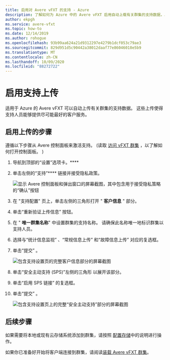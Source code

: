 ```yaml
---
title: 启用对 Avere vFXT 的支持 - Azure
description: 了解如何为 Azure 中的 Avere vFXT 启用自动上载有关群集的支持数据，以帮助支持人员提供客户服务。
author: ekpgh
ms.service: avere-vfxt
ms.topic: how-to
ms.date: 12/14/2019
ms.author: rohogue
ms.openlocfilehash: 93b99aa624a21d9312297e4279b1dcf053c79ae3
ms.sourcegitcommit: 829d951d5c90442a38012daaf77e86046018e5b9
ms.translationtype: MT
ms.contentlocale: zh-CN
ms.lasthandoff: 10/09/2020
ms.locfileid: "88272722"
---
```

# <a name="enable-support-uploads"></a>启用支持上传

适用于 Azure 的 Avere vFXT 可以自动上传有关群集的支持数据。 这些上传使得支持人员能够提供尽可能最好的客户服务。

## <a name="steps-to-enable-uploads"></a>启用上传的步骤

遵循以下步骤从 Avere 控制面板来激活支持。  (读取 [访问 vFXT 群集](avere-vfxt-cluster-gui.md) ，以了解如何打开控制面板。 ) 

1. 导航到顶部的“设置”选项卡。****
1. 单击左侧的“支持”**** 链接并接受隐私政策。

   ![显示 Avere 控制面板和弹出窗口的屏幕截图，其中包含用于接受隐私策略的“确认”按钮](media/avere-vfxt-privacy-policy.png)

1. 在 "支持配置" 页上，单击左侧的三角形打开 " **客户信息** " 部分。
1. 单击“重新验证上传信息”  按钮。
1. 在 " **唯一群集名称**" 中设置群集的支持名称。 请确保此名称唯一地标识群集以支持人员。
1. 选择与“统计信息监视”  、“常规信息上传”  和“故障信息上传”  对应的复选框。
1. 单击“提交”  。

   ![包含支持设置页的完整客户信息部分的屏幕截图](media/avere-vfxt-support-info.png)

1. 单击“安全主动支持 (SPS)”左侧的三角形  以展开该部分。
1. 单击“启用 SPS 链接”  的复选框。
1. 单击“提交”  。

   ![包含支持设置页上的完整“安全主动支持”部分的屏幕截图](media/avere-vfxt-support-sps.png)

## <a name="next-steps"></a>后续步骤

如果需要将本地或现有云存储系统添加到群集，请按照 [配置存储](avere-vfxt-add-storage.md)中的说明进行操作。

如果你已准备好开始将客户端连接到群集，请阅读[装载 Avere vFXT 群集](avere-vfxt-mount-clients.md)。
